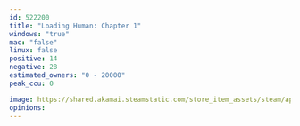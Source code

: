 ```yaml
---
id: 522200
title: "Loading Human: Chapter 1"
windows: "true"
mac: "false"
linux: false
positive: 14
negative: 28
estimated_owners: "0 - 20000"
peak_ccu: 0

image: https://shared.akamai.steamstatic.com/store_item_assets/steam/apps/522200/header.jpg?t=1573155461
opinions:
---
```

